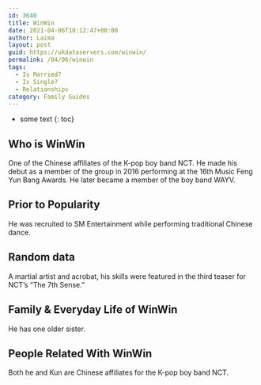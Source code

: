 ```yaml
---
id: 3640
title: WinWin
date: 2021-04-06T10:12:47+00:00
author: Laima
layout: post
guid: https://ukdataservers.com/winwin/
permalink: /04/06/winwin
tags:
  - Is Married?
  - Is Single?
  - Relationships
category: Family Guides
---
```


* some text
{: toc}


## Who is WinWin
                  
                  
                  
One of the Chinese affiliates of the K-pop boy band NCT. He made his debut as a member of the group in 2016 performing at the 16th Music Feng Yun Bang Awards. He later became a member of the boy band WAYV.
                  
              
            
              
            
                
                
                
## Prior to Popularity
                  
                  
                  
He was recruited to SM Entertainment while performing traditional Chinese dance.
                  
              
            
              
            
                
                
                
## Random data
                  
                  
                  
A martial artist and acrobat, his skills were featured in the third teaser for NCT&#8217;s &#8220;The 7th Sense.&#8221;
                  
              
            
              
            
                
                
                
## Family & Everyday Life of WinWin
                  
                  
                  
He has one older sister.
                  
              
            
              
            
                
                
                
## People Related With WinWin
                  
                  
                  
Both he and Kun are Chinese affiliates for the K-pop boy band NCT.
                  
              
            
              
            
                
              
            
              
              
            
            
              
            
          
          
          